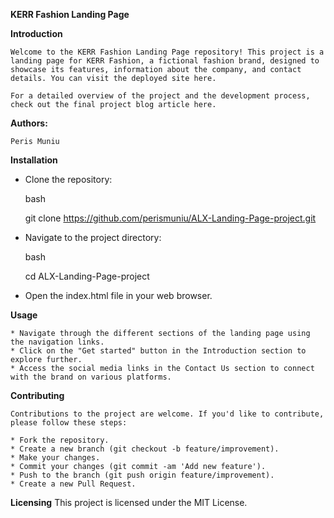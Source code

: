 **KERR Fashion Landing Page**

**Introduction**

    Welcome to the KERR Fashion Landing Page repository! This project is a landing page for KERR Fashion, a fictional fashion brand, designed to showcase its features, information about the company, and contact details. You can visit the deployed site here.

    For a detailed overview of the project and the development process, check out the final project blog article here.

**Authors:**

    Peris Muniu

**Installation**

* Clone the repository:

    bash

    git clone https://github.com/perismuniu/ALX-Landing-Page-project.git

* Navigate to the project directory:

    bash

    cd ALX-Landing-Page-project

* Open the index.html file in your web browser.

**Usage**

    * Navigate through the different sections of the landing page using the navigation links.
    * Click on the "Get started" button in the Introduction section to explore further.
    * Access the social media links in the Contact Us section to connect with the brand on various platforms.


**Contributing**

    Contributions to the project are welcome. If you'd like to contribute, please follow these steps:

    * Fork the repository.
    * Create a new branch (git checkout -b feature/improvement).
    * Make your changes.
    * Commit your changes (git commit -am 'Add new feature').
    * Push to the branch (git push origin feature/improvement).
    * Create a new Pull Request.

**Licensing**
    This project is licensed under the MIT License.